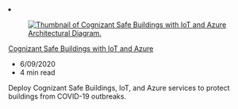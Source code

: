 <!-- This file is automatically generated by build/architectures/build_index.py. Any updates will be lost. -->

<!-- markdownlint-disable MD033 -->

<li class="grid-item item-column" data-categories="Internet of Things ">
<article class="card">
    <div class="card-header has-margin-bottom-none" aria-hidden="true">
        <figure class="image diagram has-height-175 has-overflow-hidden level">
            <a href="/azure/architecture/solution-ideas/articles/safe-buildings"><img src="/azure/architecture/browse/thumbs/safe-buildings.png" class="diagram" alt="Thumbnail of Cognizant Safe Buildings with IoT and Azure Architectural Diagram." data-linktype="relative-path"></a>
        </figure>
    </div>
    <div class="card-content">
        <a class="card-content-title has-margin-top-none" href="/azure/architecture/solution-ideas/articles/safe-buildings">
            <p>Cognizant Safe Buildings with IoT and Azure</p>
        </a>
        <ul class="card-content-metadata">
            <li>6/09/2020</li>
            <li>4 min read</li>
        </ul>
        <p class="card-content-description">Deploy Cognizant Safe Buildings, IoT, and Azure services to protect buildings from COVID-19 outbreaks.</p>
        <div class="bottom-to-top-fade is-hidden-mobile"></div>
    </div>
</article>
</li>
